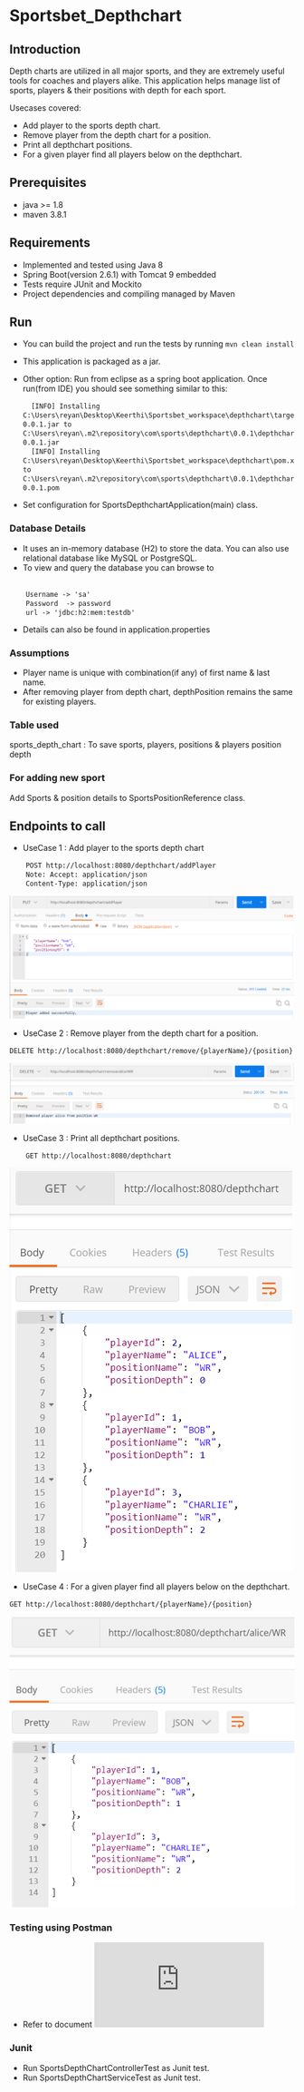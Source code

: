 # Sportsbet_Depthchart

## Introduction
Depth charts are utilized in all major sports, and they are extremely useful tools for coaches and players alike. This application helps manage list of sports, players & their positions with depth for each sport. 

Usecases covered:
* Add player to the sports depth chart.
* Remove player from the depth chart for a position.
* Print all depthchart positions.
* For a given player find all players below on the depthchart.

## Prerequisites
* java >= 1.8
* maven 3.8.1

## Requirements
* Implemented and tested using Java 8
* Spring Boot(version 2.6.1) with Tomcat 9 embedded
* Tests require JUnit and Mockito
* Project dependencies and compiling managed by Maven

## Run
* You can build the project and run the tests by running ```mvn clean install```
* This application is packaged as a jar.
* Other option: Run from eclipse as a spring boot application.
Once run(from IDE) you should see something similar to this:

		[INFO] Installing C:\Users\reyan\Desktop\Keerthi\Sportsbet_workspace\depthchart\target\depthchart-0.0.1.jar to C:\Users\reyan\.m2\repository\com\sports\depthchart\0.0.1\depthchart-0.0.1.jar
		[INFO] Installing C:\Users\reyan\Desktop\Keerthi\Sportsbet_workspace\depthchart\pom.xml to C:\Users\reyan\.m2\repository\com\sports\depthchart\0.0.1\depthchart-0.0.1.pom 
* Set configuration for SportsDepthchartApplication(main) class. 

### Database Details
* It uses an in-memory database (H2) to store the data. You can also use relational database like MySQL or PostgreSQL.
* To view and query the database you can browse to 

```http://localhost:8090/h2-console 

	Username -> 'sa'
	Password  -> password 
	url -> 'jdbc:h2:mem:testdb' 
```
* Details can also be found in application.properties

### Assumptions
* Player name is unique with combination(if any) of first name & last name.
* After removing player from depth chart, depthPosition remains the same for existing players.

### Table used
sports_depth_chart : To save sports, players, positions & players position depth

### For adding new sport
 Add Sports & position details to SportsPositionReference class.
 
## Endpoints to call

* UseCase 1 : Add player to the sports depth chart
```	
	POST http://localhost:8080/depthchart/addPlayer	
	Note: Accept: application/json
	Content-Type: application/json
```
![alt text](https://github.com/Gka1102/Sportsbet_Depthchart/blob/main/Testing_Images/PUT_addPlayer.PNG?raw=true)

* UseCase 2 : Remove player from the depth chart for a position. 

```
DELETE http://localhost:8080/depthchart/remove/{playerName}/{position}
```
![alt text](https://github.com/Gka1102/Sportsbet_Depthchart/blob/main/Testing_Images/DELETE_removePlayer.PNG?raw=true)

* UseCase 3 : Print all depthchart positions.
```	
	GET http://localhost:8080/depthchart
```
![alt text](https://github.com/Gka1102/Sportsbet_Depthchart/blob/main/Testing_Images/GET_fullDepthChart.PNG?raw=true)

* UseCase 4 : For a given player find all players below on the depthchart.

```
GET http://localhost:8080/depthchart/{playerName}/{position}
```
![alt text](https://github.com/Gka1102/Sportsbet_Depthchart/blob/main/Testing_Images/GET_playerUnderDepth.PNG?raw=true)

### Testing using Postman
* Refer to document ![Sports_depthchart.postman_collection.json](https://github.com/Gka1102/Sportsbet_Depthchart/blob/main/Sports_depthchart.postman_collection.json?raw=true) 

### Junit
* Run SportsDepthChartControllerTest as Junit test. 
* Run SportsDepthChartServiceTest as Junit test. 
	



